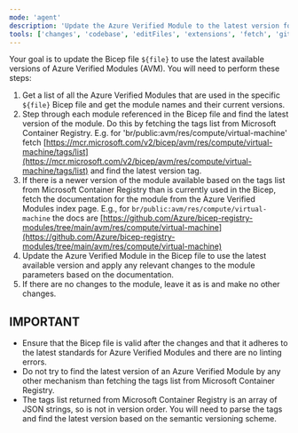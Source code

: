 ```yaml
---
mode: 'agent'
description: 'Update the Azure Verified Module to the latest version for the Bicep infrastructure as code file.'
tools: ['changes', 'codebase', 'editFiles', 'extensions', 'fetch', 'githubRepo', 'openSimpleBrowser', 'problems', 'runTasks', 'search', 'searchResults', 'terminalLastCommand', 'terminalSelection', 'testFailure', 'usages', 'vscodeAPI']
---
```

Your goal is to update the Bicep file `${file}` to use the latest available versions of Azure Verified Modules (AVM).
You will need to perform these steps:
1. Get a list of all the Azure Verified Modules that are used in the specific `${file}` Bicep file and get the module names and their current versions.
2. Step through each module referenced in the Bicep file and find the latest version of the module. Do this by fetching the tags list from Microsoft Container Registry. E.g. for 'br/public:avm/res/compute/virtual-machine' fetch [https://mcr.microsoft.com/v2/bicep/avm/res/compute/virtual-machine/tags/list](https://mcr.microsoft.com/v2/bicep/avm/res/compute/virtual-machine/tags/list) and find the latest version tag.
3. If there is a newer version of the module available based on the tags list from Microsoft Container Registry than is currently used in the Bicep, fetch the documentation for the module from the Azure Verified Modules index page. E.g., for `br/public:avm/res/compute/virtual-machine` the docs are [https://github.com/Azure/bicep-registry-modules/tree/main/avm/res/compute/virtual-machine](https://github.com/Azure/bicep-registry-modules/tree/main/avm/res/compute/virtual-machine)
4. Update the Azure Verified Module in the Bicep file to use the latest available version and apply any relevant changes to the module parameters based on the documentation.
5. If there are no changes to the module, leave it as is and make no other changes.

## IMPORTANT

- Ensure that the Bicep file is valid after the changes and that it adheres to the latest standards for Azure Verified Modules and there are no linting errors.
- Do not try to find the latest version of an Azure Verified Module by any other mechanism than fetching the tags list from Microsoft Container Registry.
- The tags list returned from Microsoft Container Registry is an array of JSON strings, so is not in version order. You will need to parse the tags and find the latest version based on the semantic versioning scheme.
